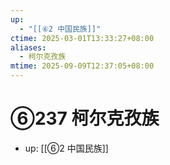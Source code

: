 ```yaml
---
up:
  - "[[⑥2 中国民族]]"
ctime: 2025-03-01T13:33:27+08:00
aliases:
  - 柯尔克孜族
mtime: 2025-09-09T12:37:05+08:00
---
```


# ⑥237 柯尔克孜族

- up: [[⑥2 中国民族]]
